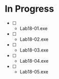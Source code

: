 # In Progress

- [  ] - Lab18-01.exe
- [  ] - Lab18-02.exe
- [  ] - Lab18-03.exe
- [  ] - Lab18-04.exe
- [  ] - Lab18-05.exe
